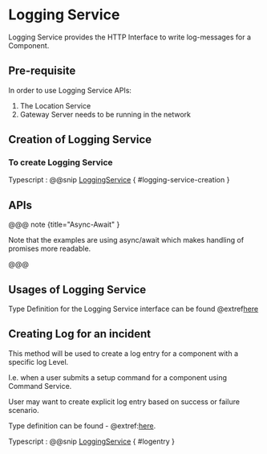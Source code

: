 # Logging Service

Logging Service provides the HTTP Interface to write log-messages for a Component.

## Pre-requisite

In order to use Logging Service APIs:

1. The Location Service
1. Gateway Server needs to be running in the network

## Creation of Logging Service

### To create Logging Service

Typescript
:   @@snip [LoggingService](../../../../example/src/documentation/log/LoggingServiceExamples.ts) { #logging-service-creation }

## APIs

@@@ note {title="Async-Await" }

Note that the examples are using async/await which makes handling of promises more readable.

@@@
## Usages of Logging Service

Type Definition for the Logging Service interface can be found @extref[here](ts-docs:interfaces/clients.loggingservice.html)

## Creating Log for an incident

This method will be used to create a log entry for a component with a specific log Level.

I.e. when a user submits a setup command for a component using Command Service.

User may want to create explicit log entry based on success or failure scenario.

Type definition can be found - @extref:[here](ts-docs:interfaces/clients.loggingservice.html#log).

Typescript
:   @@snip [LoggingService](../../../../example/src/documentation/log/LoggingServiceExamples.ts) { #logentry }

